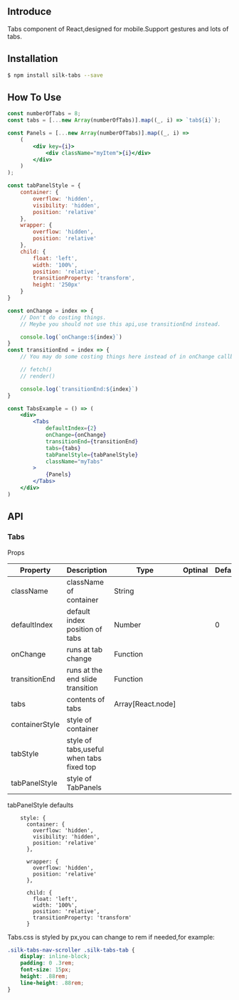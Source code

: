 
## Introduce

Tabs component of React,designed for mobile.Support gestures and lots of tabs.

## Installation

```bash
$ npm install silk-tabs --save
```

## How To Use

```jsx
const numberOfTabs = 8;
const tabs = [...new Array(numberOfTabs)].map((_, i) => `tab${i}`);

const Panels = [...new Array(numberOfTabs)].map((_, i) =>
    (
        <div key={i}>
            <div className="myItem">{i}</div>
        </div>
    )
);

const tabPanelStyle = {
    container: {
        overflow: 'hidden',
        visibility: 'hidden',
        position: 'relative'
    },
    wrapper: {
        overflow: 'hidden',
        position: 'relative'
    },
    child: {
        float: 'left',
        width: '100%',
        position: 'relative',
        transitionProperty: 'transform',
        height: '250px'
    }
}

const onChange = index => {
    // Don't do costing things.
    // Meybe you should not use this api,use transitionEnd instead.

    console.log(`onChange:${index}`)
}
const transitionEnd = index => {
    // You may do some costing things here instead of in onChange callback for better performance!

    // fetch()
    // render()

    console.log(`transitionEnd:${index}`)
}

const TabsExample = () => (
    <div>
        <Tabs
            defaultIndex={2}
            onChange={onChange}
            transitionEnd={transitionEnd}
            tabs={tabs}
            tabPanelStyle={tabPanelStyle}
            className="myTabs"
        >
            {Panels}
        </Tabs>
    </div>
)

```

## API

### Tabs

Props

| Property             | Description           | Type       |  Optinal        | Default       |
|---------------- |----------------|----------|----------|--------------
| className         |   className of container   | String |   |   |
| defaultIndex         |   default index position of tabs   | Number |   | 0  |
| onChange         |   runs at tab change   | Function |   |   |
| transitionEnd         |   runs at the end slide transition   | Function |   |   |
| tabs         |   contents of tabs   | Array[React.node] |   |   |
| containerStyle         |  style of container  |  |   |   |
| tabStyle         |   style of tabs,useful when tabs fixed top |  |   |   |
| tabPanelStyle         |  style of TabPanels  |  |   |   |

tabPanelStyle defaults
```
    style: {
      container: {
        overflow: 'hidden',
        visibility: 'hidden',
        position: 'relative'
      },

      wrapper: {
        overflow: 'hidden',
        position: 'relative'
      },

      child: {
        float: 'left',
        width: '100%',
        position: 'relative',
        transitionProperty: 'transform'
      }
```
Tabs.css is styled by px,you can change to rem if needed,for example:
```css
.silk-tabs-nav-scroller .silk-tabs-tab {
    display: inline-block;
    padding: 0 .3rem;
    font-size: 15px;
    height: .88rem;
    line-height: .88rem;
}
```
